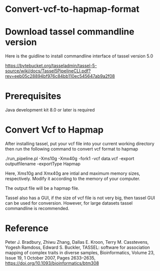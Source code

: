 # Convert-vcf-to-hapmap-format
# Download tassel commandline version

Here is the guidline to install commandline interface of tassel version 5.0

https://bytebucket.org/tasseladmin/tassel-5-source/wiki/docs/Tassel5PipelineCLI.pdf?rev=eeb05c28894bf976c84bb110ec545647ab9a2f08

# Prerequisites

Java development kit 8.0 or later is required 
# Convert Vcf to Hapmap

After installing tassel, put your vcf file into your current working directory then run the following command to convert vcf format to hapmap

./run_pipeline.pl -Xms10g -Xmx40g -fork1 -vcf data.vcf -export outputfilename -exportType Hapmap

Here, Xms10g and Xmx40g are intial and maximum memory sizes, respectively. Modify it according to the memory of your computer. 
 
 The output file will be a hapmap file. 
 
Tassel also has a GUI, if the size of vcf file is not very big, then tassel GUI can be used for conversion. However, for large datasets tassel commandline is recommended. 

# Reference

Peter J. Bradbury, Zhiwu Zhang, Dallas E. Kroon, Terry M. Casstevens, Yogesh Ramdoss, Edward S. Buckler, TASSEL: software for association mapping of complex traits in diverse samples, Bioinformatics, Volume 23, Issue 19, 1 October 2007, Pages 2633–2635, https://doi.org/10.1093/bioinformatics/btm308
